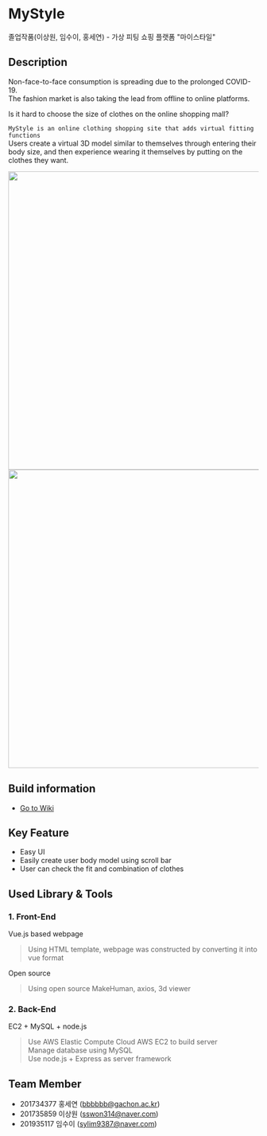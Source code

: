 # MyStyle
졸업작품(이상원, 임수이, 홍세연) - 가상 피팅 쇼핑 플랫폼 "마이스타일"

## Description

Non-face-to-face consumption is spreading due to the prolonged COVID-19. <br>
The fashion market is also taking the lead from offline to online platforms.

Is it hard to choose the size of clothes on the online shopping mall? 

`MyStyle is an online clothing shopping site that adds virtual fitting functions`<br>
Users create a virtual 3D model similar to themselves through entering their body size, and then experience wearing it themselves by putting on the clothes they want.

<div>
  <img src="https://user-images.githubusercontent.com/76082792/166139682-c44c4154-de93-4fec-a8a6-d6fbd4ac59d3.gif" width="800" height="600"/>
  <img src="https://user-images.githubusercontent.com/76082792/166139696-07b26aba-4acc-443a-b955-ca70e5b01b13.gif" width="800" height="600"/>
</div>


## Build information
* [Go to Wiki](https://github.com/sswon314/MyStyle/wiki/How-to-use)


## Key Feature
* Easy UI
* Easily create user body model using scroll bar
* User can check the fit and combination of clothes


## Used Library & Tools
### 1. Front-End
  Vue.js based webpage
  > Using HTML template, webpage was constructed by converting it into vue format

  Open source
  > Using open source MakeHuman, axios, 3d viewer

### 2. Back-End
  EC2 + MySQL + node.js
  > Use AWS Elastic Compute Cloud AWS EC2 to build server <br>
  > Manage database using MySQL <br>
  > Use node.js + Express as server framework <br>


## Team Member
* 201734377 홍세연 (bbbbbb@gachon.ac.kr)
* 201735859 이상원 (sswon314@naver.com)
* 201935117 임수이 (sylim9387@naver.com)
